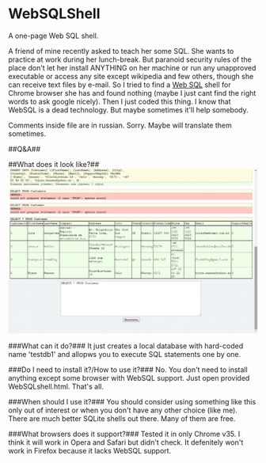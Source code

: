 WebSQLShell
===========

A one-page Web SQL shell.

A friend of mine recently asked to teach her some SQL. She wants to practice at work during her lunch-break. But paranoid security rules of the place don't let her install ANYTHING on her machine or run any unapproved executable or access any site except wikipedia and few others, though she can receive text files by e-mail. So I tried to find a [Web SQL](http://en.wikipedia.org/wiki/Web_SQL_Database) shell for Chrome browser she has and found nothing (maybe I just cant find the right words to ask google nicely). Then I just coded this thing. I know that WebSQL is a dead technology. But maybe sometimes it'll help somebody.

Comments inside file are in russian. Sorry. Maybe will translate them sometimes.

##Q&A##

##What does it look like?##
![Screenshot1](WebSQLshell_screenshot1.png)

###What can it do?###
It just creates a local database with hard-coded name 'testdb1' and allopws you to execute SQL statements one by one.

###Do I need to install it?/How to use it?###
No. You don't need to install anything except some browser with WebSQL support. Just open provided WebSQLshell.html. That's all. 

###When should I use it?###
You should consider using something like this only out of interest or when you don't have any other choice (like me). There are much better SQLite shells out there. Many of them are free.

###What browsers does it support?###
Tested it in only Chrome v35. I think it will work in Opera and Safari but didn't check.
It defenitely won't work in Firefox because it lacks WebSQL support. 



